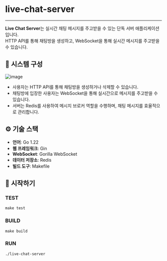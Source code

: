 # live-chat-server

---

**Live Chat Server**는 실시간 채팅 메시지를 주고받을 수 있는 단독 서버 애플리케이션입니다.  
HTTP API를 통해 채팅방을 생성하고, WebSocket을 통해 실시간 메시지를 주고받을 수 있습니다.

## 🧩 시스템 구성

![image](https://github.com/user-attachments/assets/b64af16b-e320-49c9-8187-6cadc1b12c3c)


- 사용자는 HTTP API를 통해 채팅방을 생성하거나 삭제할 수 있습니다.
- 채팅방에 입장한 사용자는 WebSocket을 통해 실시간으로 메시지를 주고받을 수 있습니다.
- 서버는 Redis를 사용하여 메시지 브로커 역할을 수행하며, 채팅 메시지를 효율적으로 관리합니다.

## ⚙️ 기술 스택

- **언어**: Go 1.22
- **웹 프레임워크**: Gin
- **WebSocket**: Gorilla WebSocket
- **데이터 저장소**: Redis
- **빌드 도구**: Makefile

## 🚀 시작하기


### TEST

```shell
make test
```


### BUILD

```shell
make build
```


### RUN
```shell
./live-chat-server
```

<br />


<br />